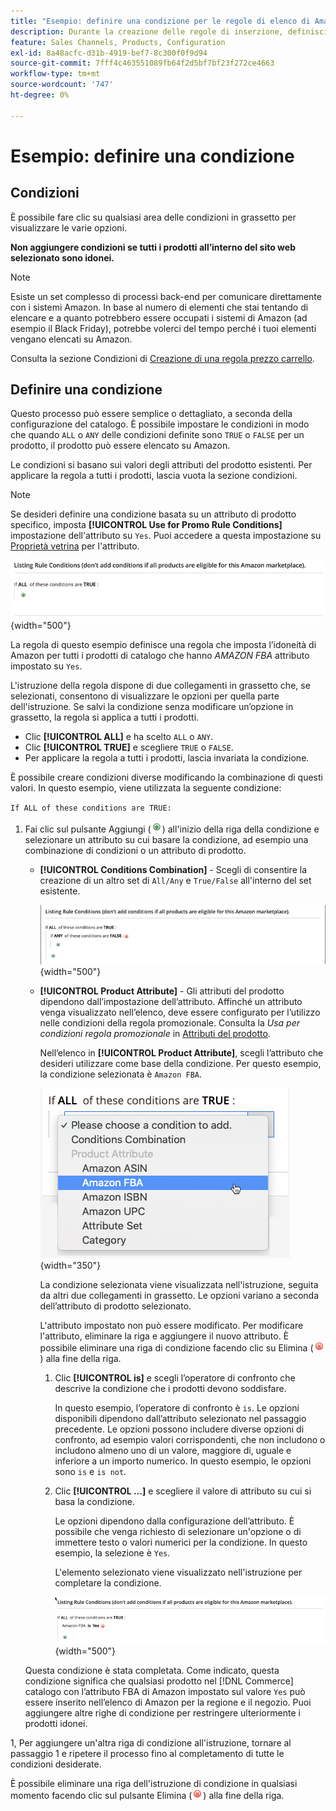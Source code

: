 ```yaml
---
title: "Esempio: definire una condizione per le regole di elenco di Amazon"
description: Durante la creazione delle regole di inserzione, definisci le condizioni per identificare i prodotti del catalogo Commerce da elencare nel Marketplace Amazon.
feature: Sales Channels, Products, Configuration
exl-id: 8a48acfc-d31b-4919-bef7-8c300f0f9d94
source-git-commit: 7fff4c463551089fb64f2d5bf7bf23f272ce4663
workflow-type: tm+mt
source-wordcount: '747'
ht-degree: 0%

---
```


# Esempio: definire una condizione

## Condizioni

È possibile fare clic su qualsiasi area delle condizioni in grassetto per visualizzare le varie opzioni.

**Non aggiungere condizioni se tutti i prodotti all’interno del sito web selezionato sono idonei.**

>[!NOTE]
>
>Esiste un set complesso di processi back-end per comunicare direttamente con i sistemi Amazon. In base al numero di elementi che stai tentando di elencare e a quanto potrebbero essere occupati i sistemi di Amazon (ad esempio il Black Friday), potrebbe volerci del tempo perché i tuoi elementi vengano elencati su Amazon.

Consulta la sezione Condizioni di [Creazione di una regola prezzo carrello](https://experienceleague.adobe.com/docs/commerce-admin/marketing/promotions/catalog-rules/price-rules-catalog-create.html).

## Definire una condizione

Questo processo può essere semplice o dettagliato, a seconda della configurazione del catalogo. È possibile impostare le condizioni in modo che quando `ALL` o `ANY` delle condizioni definite sono `TRUE` o `FALSE` per un prodotto, il prodotto può essere elencato su Amazon.

Le condizioni si basano sui valori degli attributi del prodotto esistenti. Per applicare la regola a tutti i prodotti, lascia vuota la sezione condizioni.

>[!NOTE]
>
>Se desideri definire una condizione basata su un attributo di prodotto specifico, imposta **[!UICONTROL Use for Promo Rule Conditions]** impostazione dell&#39;attributo su `Yes`. Puoi accedere a questa impostazione su [Proprietà vetrina](https://experienceleague.adobe.com/docs/commerce-admin/catalog/product-attributes/product-attributes-add.html) per l&#39;attributo.

![Condizione - riga 1](assets/ob-listing-rule-conditions-start.png){width="500"}

La regola di questo esempio definisce una regola che imposta l’idoneità di Amazon per tutti i prodotti di catalogo che hanno _AMAZON FBA_ attributo impostato su `Yes`.

L&#39;istruzione della regola dispone di due collegamenti in grassetto che, se selezionati, consentono di visualizzare le opzioni per quella parte dell&#39;istruzione. Se salvi la condizione senza modificare un’opzione in grassetto, la regola si applica a tutti i prodotti.

- Clic **[!UICONTROL ALL]** e ha scelto `ALL` o `ANY`.
- Clic **[!UICONTROL TRUE]** e scegliere `TRUE` o `FALSE`.
- Per applicare la regola a tutti i prodotti, lascia invariata la condizione.

È possibile creare condizioni diverse modificando la combinazione di questi valori. In questo esempio, viene utilizzata la seguente condizione:

`If ALL of these conditions are TRUE:`

1. Fai clic sul pulsante Aggiungi (![Icona Aggiungi](assets/btn-add-grn.png)) all&#39;inizio della riga della condizione e selezionare un attributo su cui basare la condizione, ad esempio una combinazione di condizioni o un attributo di prodotto.

   - **[!UICONTROL Conditions Combination]** - Scegli di consentire la creazione di un altro set di `All/Any` e `True/False` all&#39;interno del set esistente.

     ![Combinazione di condizioni](assets/ob-conditions-combinations.png){width="500"}

   - **[!UICONTROL Product Attribute]** - Gli attributi del prodotto dipendono dall’impostazione dell’attributo. Affinché un attributo venga visualizzato nell’elenco, deve essere configurato per l’utilizzo nelle condizioni della regola promozionale. Consulta la _Usa per condizioni regola promozionale_ in [Attributi del prodotto](https://experienceleague.adobe.com/docs/commerce-admin/catalog/product-attributes/product-attributes.html).

     Nell’elenco in **[!UICONTROL Product Attribute]**, scegli l’attributo che desideri utilizzare come base della condizione. Per questo esempio, la condizione selezionata è `Amazon FBA`.

     ![Condizione riga 2, parte 2](assets/ob-condition-attribute-dropdown.png){width="350"}

     La condizione selezionata viene visualizzata nell&#39;istruzione, seguita da altri due collegamenti in grassetto. Le opzioni variano a seconda dell’attributo di prodotto selezionato.

     L&#39;attributo impostato non può essere modificato. Per modificare l&#39;attributo, eliminare la riga e aggiungere il nuovo attributo. È possibile eliminare una riga di condizione facendo clic su Elimina (![Icona Elimina](assets/btn-del-red.png)) alla fine della riga.

      1. Clic **[!UICONTROL is]** e scegli l’operatore di confronto che descrive la condizione che i prodotti devono soddisfare.

         In questo esempio, l’operatore di confronto è `is`. Le opzioni disponibili dipendono dall’attributo selezionato nel passaggio precedente. Le opzioni possono includere diverse opzioni di confronto, ad esempio valori corrispondenti, che non includono o includono almeno uno di un valore, maggiore di, uguale e inferiore a un importo numerico. In questo esempio, le opzioni sono `is` e `is not`.

      1. Clic **[!UICONTROL ...]** e scegliere il valore di attributo su cui si basa la condizione.

         Le opzioni dipendono dalla configurazione dell’attributo. È possibile che venga richiesto di selezionare un&#39;opzione o di immettere testo o valori numerici per la condizione. In questo esempio, la selezione è `Yes`.

         L&#39;elemento selezionato viene visualizzato nell&#39;istruzione per completare la condizione.

         ![Condizione riga 2, parte 3](assets/ob-listing-rule-condition-is.png){width="500"}

   Questa condizione è stata completata. Come indicato, questa condizione significa che qualsiasi prodotto nel [!DNL Commerce] catalogo con l’attributo FBA di Amazon impostato sul valore `Yes` può essere inserito nell’elenco di Amazon per la regione e il negozio. Puoi aggiungere altre righe di condizione per restringere ulteriormente i prodotti idonei.

1, Per aggiungere un&#39;altra riga di condizione all&#39;istruzione, tornare al passaggio 1 e ripetere il processo fino al completamento di tutte le condizioni desiderate.

È possibile eliminare una riga dell&#39;istruzione di condizione in qualsiasi momento facendo clic sul pulsante Elimina (![Icona Elimina](assets/btn-del-red.png)) alla fine della riga.
